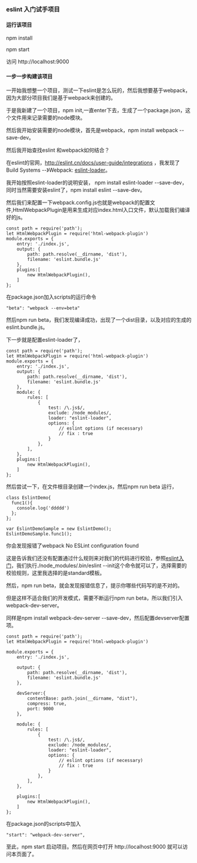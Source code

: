 ### eslint 入门试手项目

#### 运行该项目

npm install 

npm start

访问 http://localhost:9000

#### 一步一步构建该项目

一开始我想整一个项目，测试一下eslint是怎么玩的，然后我想要基于webpack，因为大部分项目我们是基于webpack来创建的。

于是我新建了一个项目，npm init,一直enter下去，生成了一个package.json，这个文件用来记录需要的node模块。

然后我开始安装需要的node模块，首先是webpack，npm install webpack --save-dev。

然后我开始查找eslint 和webpack如何结合？

在eslint的官网，http://eslint.cn/docs/user-guide/integrations ，我发现了Build Systems --》Webpack: [eslint-loader](https://www.npmjs.org/package/eslint-loader)。

我开始按照eslint-loader的说明安装， npm install eslint-loader --save-dev，同时当然需要安装eslint了，npm install eslint --save-dev。

然后我们来配置一下webpack.config.js也就是webpack的配置文件,HtmlWebpackPlugin是用来生成对应index.html入口文件，默认加载我们编译好的js。

```
const path = require('path'); 
let HtmlWebpackPlugin = require('html-webpack-plugin')
module.exports = {
	entry: './index.js',
	output: {
		path: path.resolve(__dirname, 'dist'),
		filename: 'eslint.bundle.js'
	},
	plugins:[
		new HtmlWebpackPlugin(),
	]
};
```

在package.json加入scripts的运行命令

```
"beta": "webpack --env=beta"
```

然后npm run beta，我们发现编译成功，出现了一个dist目录，以及对应的生成的eslint.bundle.js。

下一步就是配置eslint-loader了，

```
const path = require('path');
let HtmlWebpackPlugin = require('html-webpack-plugin')
module.exports = {
	entry: './index.js',
	output: {
		path: path.resolve(__dirname, 'dist'),
		filename: 'eslint.bundle.js'
	},
	module: {
		rules: [
			{
				test: /\.js$/,
				exclude: /node_modules/,
				loader: "eslint-loader",
				options: {
		            // eslint options (if necessary) 
		            // fix : true
		        }
		    },
	    ],
	},
	plugins:[
		new HtmlWebpackPlugin(),
	]
};
```

然后尝试一下，在文件根目录创建一个index.js，然后npm run beta 运行，
```
class EslintDemo{
  func1(){
    console.log('ddddd')
  };
};

var EslintDemoSample = new EslintDemo();
EslintDemoSample.func1();
```
你会发现报错了webpack No ESLint configuration found

这是告诉我们还没有配置通过什么规则来对我们的代码进行校验，参照[eslint入门](https://eslint.org/docs/user-guide/getting-started)，我们执行./node_modules/.bin/eslint --init这个命令就可以了，选择需要的校验规则，这里我选择的是standard模板。

然后，npm run beta，就会发现报错信息了，提示你哪些代码写的是不对的。

但是这样不适合我们的开发模式，需要不断运行npm run beta，所以我们引入webpack-dev-server。

同样是npm install webpack-dev-server --save-dev，然后配置devserver配置项。

```
const path = require('path');
let HtmlWebpackPlugin = require('html-webpack-plugin')

module.exports = {
	entry: './index.js',

	output: {
		path: path.resolve(__dirname, 'dist'),
		filename: 'eslint.bundle.js'
	},

	devServer:{
		contentBase: path.join(__dirname, "dist"),
		compress: true,
		port: 9000
	},

	module: {
		rules: [
			{
				test: /\.js$/,
				exclude: /node_modules/,
				loader: "eslint-loader",
				options: {
		            // eslint options (if necessary) 
		            // fix : true
		        }
		    },
	    ],
	},

	plugins:[
		new HtmlWebpackPlugin(),
	]
};
```

在package.json的scripts中加入
```
"start": "webpack-dev-server",
```

至此，npm start 启动项目。然后在网页中打开 http://localhost:9000 就可以访问本页面了。